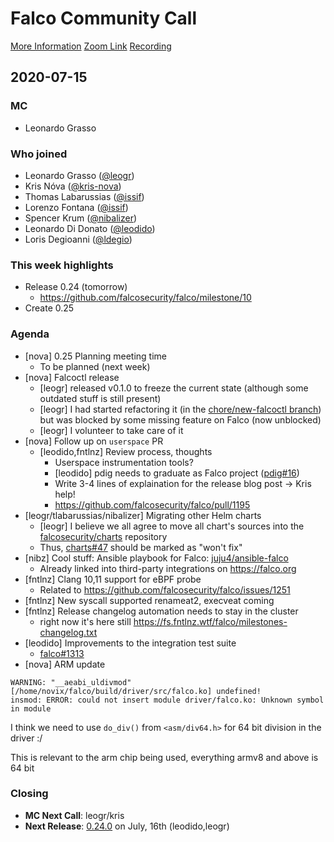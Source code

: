 # Falco Community Call

[More Information](https://github.com/falcosecurity/community)
[Zoom Link](https://zoom.us/my/cncffalcoproject)
[Recording]()

## 2020-07-15

### MC

- Leonardo Grasso

### Who joined

- Leonardo Grasso ([@leogr](https://github.com/leogr))
- Kris Nóva ([@kris-nova](https://github.com/kris-nova))
- Thomas Labarussias ([@issif](https://github.com/issif))
- Lorenzo Fontana ([@issif](https://github.com/fntlnz))
- Spencer Krum ([@nibalizer](https://github.com/nibalizer))
- Leonardo Di Donato ([@leodido](https://github.com/leodido))
- Loris Degioanni ([@ldegio](https://github.com/ldegio))

### This week highlights

 - Release 0.24 (tomorrow)
     - https://github.com/falcosecurity/falco/milestone/10
 - Create 0.25

### Agenda

- [nova] 0.25 Planning meeting time 
    - To be planned (next week)
- [nova] Falcoctl release
    - [leogr] released v0.1.0 to freeze the current state (although some outdated stuff is still present)
    - [leogr] I had started refactoring it (in the [chore/new-falcoctl branch](https://github.com/falcosecurity/falcoctl/tree/chore/new-falcoctl)) but was blocked by some missing feature on Falco (now unblocked)
    - [leogr] I volunteer to take care of it
- [nova] Follow up on `userspace` PR
    - [leodido,fntlnz] Review process, thoughts
        - Userspace instrumentation tools?
        - [leodido] pdig needs to graduate as Falco project ([pdig#16](https://github.com/falcosecurity/pdig/issues/16))
        - Write 3-4 lines of explaination for the release blog post -> Kris help!
        - https://github.com/falcosecurity/falco/pull/1195
- [leogr/tlabarussias/nibalizer] Migrating other Helm charts
    - [leogr] I believe we all agree to move all chart's sources into the [falcosecurity/charts](https://github.com/falcosecurity/charts) repository
    - Thus, [charts#47](https://github.com/falcosecurity/charts/issues/47) should be marked as "won't fix"
- [nibz] Cool stuff: Ansible playbook for Falco: [juju4/ansible-falco](https://github.com/juju4/ansible-falco)
    - Already linked into third-party integrations on https://falco.org
- [fntlnz] Clang 10,11 support for eBPF probe
    - Related to https://github.com/falcosecurity/falco/issues/1251
- [fntlnz] New syscall supported renameat2, execveat coming
- [fntlnz] Release changelog automation needs to stay in the cluster
    - right now it's here still https://fs.fntlnz.wtf/falco/milestones-changelog.txt
- [leodido] Improvements to the integration test suite
    - [falco#1313](https://github.com/falcosecurity/falco/pull/1313)
- [nova] ARM update

```
WARNING: "__aeabi_uldivmod" [/home/novix/falco/build/driver/src/falco.ko] undefined!
insmod: ERROR: could not insert module driver/falco.ko: Unknown symbol in module
```

I think we need to use `do_div()` from `<asm/div64.h>` for 64 bit division in the driver :/ 

This is relevant to the arm chip being used, everything armv8 and above is 64 bit 

### Closing

- **MC Next Call**: leogr/kris
- **Next Release**: [0.24.0](https://github.com/falcosecurity/falco/milestone/10) on July, 16th (leodido,leogr)
